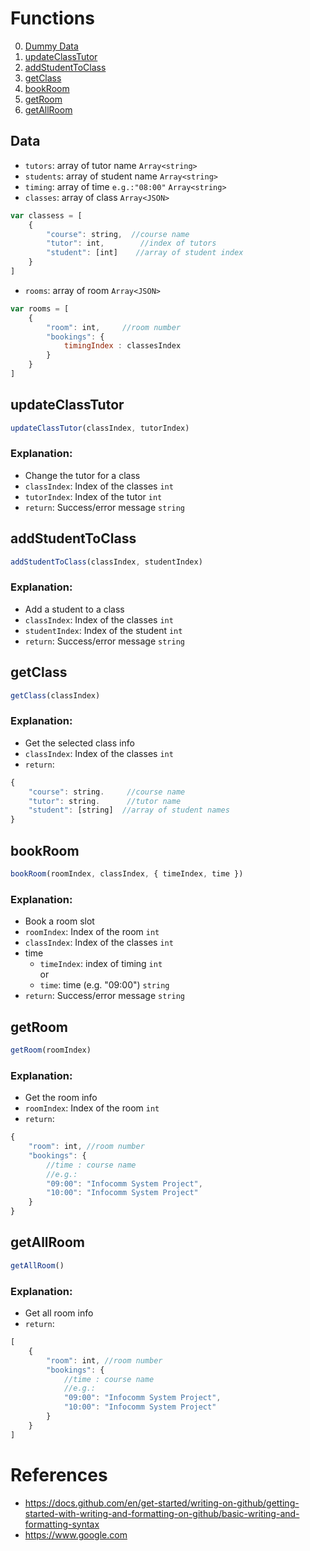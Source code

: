 # Functions
0. [Dummy Data](#data)
1. [updateClassTutor](#updateclasstutor)
2. [addStudentToClass](#addstudenttoclass)
3. [getClass](#getClass)
4. [bookRoom](#bookRoom)
5. [getRoom](#getRoom)
6. [getAllRoom](#getAllRoom)

## Data
- `tutors`: array of tutor name `Array<string>`
- `students`: array of student name `Array<string>`
- `timing`: array of time `e.g.:"08:00"` `Array<string>`
- `classes`: array of class `Array<JSON>`
```js
var classess = [
    {
        "course": string,  //course name
        "tutor": int,        //index of tutors
        "student": [int]    //array of student index
    }
]

```
- `rooms`: array of room `Array<JSON>`
```js
var rooms = [
    {
        "room": int,     //room number
        "bookings": {
            timingIndex : classesIndex
        }
    }
]
```

## updateClassTutor
```js
updateClassTutor(classIndex, tutorIndex)
```
### Explanation:
- Change the tutor for a class
- `classIndex`: Index of the classes `int`
- `tutorIndex`: Index of the tutor `int`
- `return`: Success/error message `string`

## addStudentToClass
```js
addStudentToClass(classIndex, studentIndex)
```
### Explanation:
- Add a student to a class
- `classIndex`: Index of the classes `int`
- `studentIndex`: Index of the student `int`
- `return`: Success/error message `string`

## getClass
```javascript
getClass(classIndex)
```
### Explanation:
- Get the selected class info
- `classIndex`: Index of the classes `int`
- `return`: 
```js
{
    "course": string.     //course name
    "tutor": string.      //tutor name
    "student": [string]  //array of student names
}
```

## bookRoom
```js
bookRoom(roomIndex, classIndex, { timeIndex, time }) 
```
### Explanation:
- Book a room slot
- `roomIndex`: Index of the room `int`
- `classIndex`: Index of the classes `int`
- time
    - `timeIndex`: index of timing `int`  
        or
    - `time`: time (e.g. "09:00") `string`
- `return`: Success/error message `string`

## getRoom
```js
getRoom(roomIndex)
```
### Explanation:
- Get the room info
- `roomIndex`: Index of the room `int`
- `return`: 
```js
{
    "room": int, //room number
    "bookings": {
        //time : course name
        //e.g.: 
        "09:00": "Infocomm System Project",
        "10:00": "Infocomm System Project"
    }
}
```
## getAllRoom
```js
getAllRoom()
```
### Explanation:
- Get all room info
- `return`: 
```js
[
    {
        "room": int, //room number
        "bookings": {
            //time : course name
            //e.g.: 
            "09:00": "Infocomm System Project",
            "10:00": "Infocomm System Project"
        }
    }
]
```
# References
- https://docs.github.com/en/get-started/writing-on-github/getting-started-with-writing-and-formatting-on-github/basic-writing-and-formatting-syntax
- https://www.google.com
